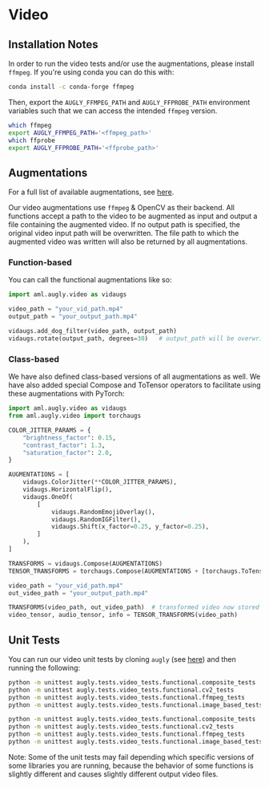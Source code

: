 # Video

## Installation Notes

In order to run the video tests and/or use the augmentations, please install `ffmpeg`. If you're using conda you can do this with:
```bash
conda install -c conda-forge ffmpeg
```

Then, export the `AUGLY_FFMPEG_PATH` and `AUGLY_FFPROBE_PATH` environment variables such that we can access the intended `ffmpeg` version.
```bash
which ffmpeg
export AUGLY_FFMPEG_PATH='<ffmpeg_path>'
which ffprobe
export AUGLY_FFPROBE_PATH='<ffprobe_path>'
```

## Augmentations

For a full list of available augmentations, see [here](__init__.py).

Our video augmentations use `ffmpeg` & OpenCV as their backend. All functions accept a path to the video to be augmented as input and output a file containing the augmented video. If no output path is specified, the original video input path will be overwritten. The file path to which the augmented video was written will also be returned by all augmentations.

### Function-based

You can call the functional augmentations like so:
```python
import aml.augly.video as vidaugs

video_path = "your_vid_path.mp4"
output_path = "your_output_path.mp4"

vidaugs.add_dog_filter(video_path, output_path)
vidaugs.rotate(output_path, degrees=30)   # output_path will be overwritten
```

### Class-based

We have also defined class-based versions of all augmentations as well. We have also added special Compose and ToTensor operators to facilitate using these augmentations with PyTorch:
```python
import aml.augly.video as vidaugs
from aml.augly.video import torchaugs

COLOR_JITTER_PARAMS = {
    "brightness_factor": 0.15,
    "contrast_factor": 1.3,
    "saturation_factor": 2.0,
}

AUGMENTATIONS = [
    vidaugs.ColorJitter(**COLOR_JITTER_PARAMS),
    vidaugs.HorizontalFlip(),
    vidaugs.OneOf(
        [
            vidaugs.RandomEmojiOverlay(),
            vidaugs.RandomIGFilter(),
            vidaugs.Shift(x_factor=0.25, y_factor=0.25),
        ]
    ),
]

TRANSFORMS = vidaugs.Compose(AUGMENTATIONS)
TENSOR_TRANSFORMS = torchaugs.Compose(AUGMENTATIONS + [torchaugs.ToTensor()])

video_path = "your_vid_path.mp4"
out_video_path = "your_output_path.mp4"

TRANSFORMS(video_path, out_video_path)  # transformed video now stored in `out_video_path`
video_tensor, audio_tensor, info = TENSOR_TRANSFORMS(video_path)
```

## Unit Tests

You can run our video unit tests by cloning `augly` (see [here](../../README.md)) and then running the following:
```bash
python -m unittest augly.tests.video_tests.functional.composite_tests
python -m unittest augly.tests.video_tests.functional.cv2_tests
python -m unittest augly.tests.video_tests.functional.ffmpeg_tests
python -m unittest augly.tests.video_tests.functional.image_based_tests

python -m unittest augly.tests.video_tests.functional.composite_tests
python -m unittest augly.tests.video_tests.functional.cv2_tests
python -m unittest augly.tests.video_tests.functional.ffmpeg_tests
python -m unittest augly.tests.video_tests.functional.image_based_tests
```

Note: Some of the unit tests may fail depending which specific versions of some libraries you are running, because the behavior of some functions is slightly different and causes slightly different output video files.
